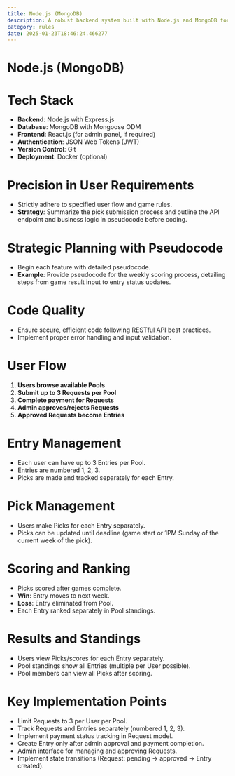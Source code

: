 ```yaml
---
title: Node.js (MongoDB)
description: A robust backend system built with Node.js and MongoDB for managing user pools, entries, picks, and scoring in a competitive gaming environment.
category: rules
date: 2025-01-23T18:46:24.466277
---
```



# Node.js (MongoDB)

# Tech Stack

- **Backend**: Node.js with Express.js
- **Database**: MongoDB with Mongoose ODM
- **Frontend**: React.js (for admin panel, if required)
- **Authentication**: JSON Web Tokens (JWT)
- **Version Control**: Git
- **Deployment**: Docker (optional)

# Precision in User Requirements

- Strictly adhere to specified user flow and game rules.
- **Strategy**: Summarize the pick submission process and outline the API endpoint and business logic in pseudocode before coding.

# Strategic Planning with Pseudocode

- Begin each feature with detailed pseudocode.
- **Example**: Provide pseudocode for the weekly scoring process, detailing steps from game result input to entry status updates.

# Code Quality

- Ensure secure, efficient code following RESTful API best practices.
- Implement proper error handling and input validation.

# User Flow

1. **Users browse available Pools**
2. **Submit up to 3 Requests per Pool**
3. **Complete payment for Requests**
4. **Admin approves/rejects Requests**
5. **Approved Requests become Entries**

# Entry Management

- Each user can have up to 3 Entries per Pool.
- Entries are numbered 1, 2, 3.
- Picks are made and tracked separately for each Entry.

# Pick Management

- Users make Picks for each Entry separately.
- Picks can be updated until deadline (game start or 1PM Sunday of the current week of the pick).

# Scoring and Ranking

- Picks scored after games complete.
- **Win**: Entry moves to next week.
- **Loss**: Entry eliminated from Pool.
- Each Entry ranked separately in Pool standings.

# Results and Standings

- Users view Picks/scores for each Entry separately.
- Pool standings show all Entries (multiple per User possible).
- Pool members can view all Picks after scoring.

# Key Implementation Points

- Limit Requests to 3 per User per Pool.
- Track Requests and Entries separately (numbered 1, 2, 3).
- Implement payment status tracking in Request model.
- Create Entry only after admin approval and payment completion.
- Admin interface for managing and approving Requests.
- Implement state transitions (Request: pending -> approved -> Entry created).
